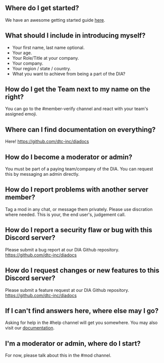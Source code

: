 ## Where do I get started?
We have an awesome getting started guide [here](https://github.com/DTC-Inc/diadocs/blob/main/dia-discord/dia-discord-how-to-get-started.md). 

## What should I include in introducing myself?
- Your first name, last name optional.
- Your age.
- Your Role/Title at your company.
- Your company.
- Your region / state / country.
- What you want to achieve from being a part of the DIA?

## How do I get the Team <Company-Name> next to my name on the right?
You can go to the #member-verify channel and react with your team's assigned emoji.
  
## Where can I find documentation on everything?
 Here! https://github.com/dtc-inc/diadocs

## How do I become a moderator or admin?
 You must be part of a paying team/company of the DIA. You can request this by messaging an admin directly. 

## How do I report problems with another server member?
Tag a mod in any chat, or message them privately. Please use discration where needed. This is your, the end user's, judgement call.
  
## How do I report a security flaw or bug with this Discord server?
 Please submit a bug report at our DIA Github repository. https://github.com/dtc-inc/diadocs
  
## How do I request changes or new features to this Discord server?
  Please submit a feature request at our DIA Github repository. https://github.com/dtc-inc/diadocs
  
## If I can't find answers here, where else may I go?
 Asking for help in the #help channel will get you somewhere. You may also visit our [documentation](https://github.com/DTC-Inc/diadocs/tree/main/dia-discord).

## I'm a moderator or admin, where do I start? 
  For now, please talk about this in the #mod channel.
